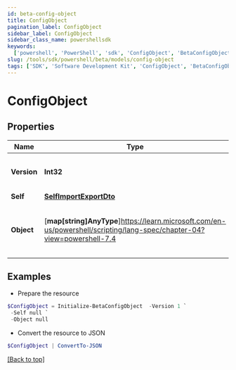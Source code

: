 ```yaml
---
id: beta-config-object
title: ConfigObject
pagination_label: ConfigObject
sidebar_label: ConfigObject
sidebar_class_name: powershellsdk
keywords:
  ['powershell', 'PowerShell', 'sdk', 'ConfigObject', 'BetaConfigObject']
slug: /tools/sdk/powershell/beta/models/config-object
tags: ['SDK', 'Software Development Kit', 'ConfigObject', 'BetaConfigObject']
---
```


# ConfigObject

## Properties

| Name | Type | Description | Notes |
| --- | --- | --- | --- |
| **Version** | **Int32** | Current version of configuration object. | [optional] |
| **Self** | [**SelfImportExportDto**](self-import-export-dto) |  | [optional] |
| **Object** | [**map[string]AnyType**]https://learn.microsoft.com/en-us/powershell/scripting/lang-spec/chapter-04?view=powershell-7.4 | Object details. Format dependant on the object type. | [optional] |

## Examples

- Prepare the resource

```powershell
$ConfigObject = Initialize-BetaConfigObject  -Version 1 `
 -Self null `
 -Object null
```

- Convert the resource to JSON

```powershell
$ConfigObject | ConvertTo-JSON
```

[[Back to top]](#)
